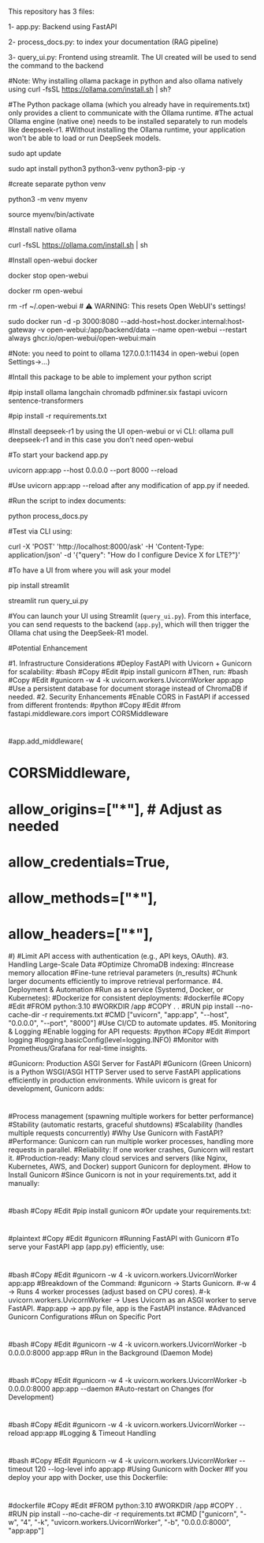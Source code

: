 
This repository has 3 files:

1- app.py: Backend using FastAPI

2- process_docs.py: to index your documentation (RAG pipeline)

3- query_ui.py: Frontend using streamlit. The UI created will be used to send the command to the backend

#Note: Why installing ollama package in python and also ollama natively using curl -fsSL https://ollama.com/install.sh | sh?

#The Python package ollama (which you already have in requirements.txt) only provides a client to communicate with the Ollama runtime.
#The actual Ollama engine (native one) needs to be installed separately to run models like deepseek-r1.
#Without installing the Ollama runtime, your application won't be able to load or run DeepSeek models.

sudo apt update

sudo apt install python3 python3-venv python3-pip -y

#create separate python venv

python3 -m venv myenv

source myenv/bin/activate

#Install native ollama

curl -fsSL https://ollama.com/install.sh | sh

#Install open-webui docker

docker stop open-webui

docker rm open-webui

rm -rf ~/.open-webui  # ⚠️ WARNING: This resets Open WebUI's settings!

sudo docker run -d -p 3000:8080 --add-host=host.docker.internal:host-gateway -v open-webui:/app/backend/data --name open-webui --restart always ghcr.io/open-webui/open-webui:main

#Note: you need to point to ollama 127.0.0.1:11434 in open-webui (open Settings->...)

#Intall this package to be able to implement your python script

#pip install ollama langchain chromadb pdfminer.six fastapi uvicorn sentence-transformers

#pip install -r requirements.txt

#Install deepseek-r1 by using the UI open-webui or vi CLI: ollama pull deepseek-r1 and in this case you don't need open-webui

#To start your backend app.py

uvicorn app:app --host 0.0.0.0 --port 8000 --reload

#Use uvicorn app:app --reload after any modification of app.py if needed.

#Run the script to index documents:

python process_docs.py

#Test via CLI using:

curl -X 'POST' 'http://localhost:8000/ask' -H 'Content-Type: application/json' -d '{"query": "How do I configure Device X for LTE?"}'

#To have a UI from where you will ask your model

pip install streamlit

streamlit run query_ui.py

#You can launch your UI using Streamlit (`query_ui.py`). From this interface, you can send requests to the backend (`app.py`), which will then trigger the Ollama chat using the DeepSeek-R1 model.


#Potential Enhancement

#1. Infrastructure Considerations
#Deploy FastAPI with Uvicorn + Gunicorn for scalability:
#bash
#Copy
#Edit
#pip install gunicorn
#Then, run:
#bash
#Copy
#Edit
#gunicorn -w 4 -k uvicorn.workers.UvicornWorker app:app
#Use a persistent database for document storage instead of ChromaDB if needed.
#2. Security Enhancements
#Enable CORS in FastAPI if accessed from different frontends:
#python
#Copy
#Edit
#from fastapi.middleware.cors import CORSMiddleware
#
#app.add_middleware(
#    CORSMiddleware,
#    allow_origins=["*"],  # Adjust as needed
#    allow_credentials=True,
#    allow_methods=["*"],
#    allow_headers=["*"],
#)
#Limit API access with authentication (e.g., API keys, OAuth).
#3. Handling Large-Scale Data
#Optimize ChromaDB indexing:
#Increase memory allocation
#Fine-tune retrieval parameters (n_results)
#Chunk larger documents efficiently to improve retrieval performance.
#4. Deployment & Automation
#Run as a service (Systemd, Docker, or Kubernetes):
#Dockerize for consistent deployments:
#dockerfile
#Copy
#Edit
#FROM python:3.10
#WORKDIR /app
#COPY . .
#RUN pip install --no-cache-dir -r requirements.txt
#CMD ["uvicorn", "app:app", "--host", "0.0.0.0", "--port", "8000"]
#Use CI/CD to automate updates.
#5. Monitoring & Logging
#Enable logging for API requests:
#python
#Copy
#Edit
#import logging
#logging.basicConfig(level=logging.INFO)
#Monitor with Prometheus/Grafana for real-time insights.

#Gunicorn: Production ASGI Server for FastAPI
#Gunicorn (Green Unicorn) is a Python WSGI/ASGI HTTP Server used to serve FastAPI applications efficiently in production environments. While uvicorn is great for development, Gunicorn adds:
#
#Process management (spawning multiple workers for better performance)
#Stability (automatic restarts, graceful shutdowns)
#Scalability (handles multiple requests concurrently)
#Why Use Gunicorn with FastAPI?
#Performance: Gunicorn can run multiple worker processes, handling more requests in parallel.
#Reliability: If one worker crashes, Gunicorn will restart it.
#Production-ready: Many cloud services and servers (like Nginx, Kubernetes, AWS, and Docker) support Gunicorn for deployment.
#How to Install Gunicorn
#Since Gunicorn is not in your requirements.txt, add it manually:
#
#bash
#Copy
#Edit
#pip install gunicorn
#Or update your requirements.txt:
#
#plaintext
#Copy
#Edit
#gunicorn
#Running FastAPI with Gunicorn
#To serve your FastAPI app (app.py) efficiently, use:
#
#bash
#Copy
#Edit
#gunicorn -w 4 -k uvicorn.workers.UvicornWorker app:app
#Breakdown of the Command:
#gunicorn → Starts Gunicorn.
#-w 4 → Runs 4 worker processes (adjust based on CPU cores).
#-k uvicorn.workers.UvicornWorker → Uses Uvicorn as an ASGI worker to serve FastAPI.
#app:app → app.py file, app is the FastAPI instance.
#Advanced Gunicorn Configurations
#Run on Specific Port
#
#bash
#Copy
#Edit
#gunicorn -w 4 -k uvicorn.workers.UvicornWorker -b 0.0.0.0:8000 app:app
#Run in the Background (Daemon Mode)
#
#bash
#Copy
#Edit
#gunicorn -w 4 -k uvicorn.workers.UvicornWorker -b 0.0.0.0:8000 app:app --daemon
#Auto-restart on Changes (for Development)
#
#bash
#Copy
#Edit
#gunicorn -w 4 -k uvicorn.workers.UvicornWorker --reload app:app
#Logging & Timeout Handling
#
#bash
#Copy
#Edit
#gunicorn -w 4 -k uvicorn.workers.UvicornWorker --timeout 120 --log-level info app:app
#Using Gunicorn with Docker
#If you deploy your app with Docker, use this Dockerfile:
#
#dockerfile
#Copy
#Edit
#FROM python:3.10
#WORKDIR /app
#COPY . .
#RUN pip install --no-cache-dir -r requirements.txt
#CMD ["gunicorn", "-w", "4", "-k", "uvicorn.workers.UvicornWorker", "-b", "0.0.0.0:8000", "app:app"]





